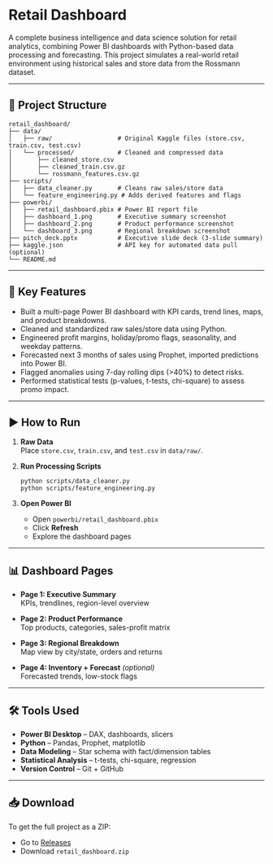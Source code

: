 # Retail Dashboard

A complete business intelligence and data science solution for retail analytics, combining Power BI dashboards with Python-based data processing and forecasting. This project simulates a real-world retail environment using historical sales and store data from the Rossmann dataset.

---

## 📁 Project Structure

```
retail_dashboard/
├── data/
│   ├── raw/                  # Original Kaggle files (store.csv, train.csv, test.csv)
│   └── processed/            # Cleaned and compressed data
│       ├── cleaned_store.csv
│       ├── cleaned_train.csv.gz
│       └── rossmann_features.csv.gz
├── scripts/
│   ├── data_cleaner.py       # Cleans raw sales/store data
│   └── feature_engineering.py # Adds derived features and flags
├── powerbi/
│   ├── retail_dashboard.pbix # Power BI report file
│   ├── dashboard_1.png       # Executive summary screenshot
│   ├── dashboard_2.png       # Product performance screenshot
│   └── dashboard_3.png       # Regional breakdown screenshot
├── pitch_deck.pptx           # Executive slide deck (3-slide summary)
├── kaggle.json               # API key for automated data pull (optional)
└── README.md
```

---

## 🔑 Key Features

- Built a multi-page Power BI dashboard with KPI cards, trend lines, maps, and product breakdowns.
- Cleaned and standardized raw sales/store data using Python.
- Engineered profit margins, holiday/promo flags, seasonality, and weekday patterns.
- Forecasted next 3 months of sales using Prophet, imported predictions into Power BI.
- Flagged anomalies using 7-day rolling dips (>40%) to detect risks.
- Performed statistical tests (p-values, t-tests, chi-square) to assess promo impact.

---

## ▶️ How to Run

1. **Raw Data**  
   Place `store.csv`, `train.csv`, and `test.csv` in `data/raw/`.

2. **Run Processing Scripts**
   ```
   python scripts/data_cleaner.py
   python scripts/feature_engineering.py
   ```

3. **Open Power BI**
   - Open `powerbi/retail_dashboard.pbix`
   - Click **Refresh**
   - Explore the dashboard pages

---

## 📊 Dashboard Pages

- **Page 1: Executive Summary**  
  KPIs, trendlines, region-level overview

- **Page 2: Product Performance**  
  Top products, categories, sales-profit matrix

- **Page 3: Regional Breakdown**  
  Map view by city/state, orders and returns

- **Page 4: Inventory + Forecast** *(optional)*  
  Forecasted trends, low-stock flags

---

## 🛠️ Tools Used

- **Power BI Desktop** – DAX, dashboards, slicers
- **Python** – Pandas, Prophet, matplotlib
- **Data Modeling** – Star schema with fact/dimension tables
- **Statistical Analysis** – t-tests, chi-square, regression
- **Version Control** – Git + GitHub

---

## 📥 Download

To get the full project as a ZIP:
- Go to [Releases](https://github.com/pathak-shashank21/retail_dashboard/releases)
- Download `retail_dashboard.zip`
